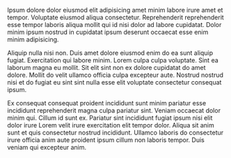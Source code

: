 Ipsum dolore dolor eiusmod elit adipisicing amet minim labore irure amet et tempor. Voluptate eiusmod aliqua consectetur. Reprehenderit reprehenderit esse tempor laboris aliqua mollit qui id nisi dolor ad labore cupidatat. Dolor minim ipsum nostrud in cupidatat ipsum deserunt occaecat esse enim minim adipisicing.

Aliquip nulla nisi non. Duis amet dolore eiusmod enim do ea sunt aliquip fugiat. Exercitation qui labore minim. Lorem culpa culpa voluptate. Sint ea laborum magna eu mollit. Sit elit sint non ex dolore cupidatat do amet dolore. Mollit do velit ullamco officia culpa excepteur aute. Nostrud nostrud nisi et do fugiat eu sint sint nulla esse elit voluptate consectetur consequat ipsum.

Ex consequat consequat proident incididunt sunt minim pariatur esse incididunt reprehenderit magna culpa pariatur sint. Veniam occaecat dolor minim qui. Cillum id sunt ex. Pariatur sint incididunt fugiat ipsum nisi elit dolor irure Lorem velit irure exercitation elit tempor dolor. Aliqua sit anim sunt et quis consectetur nostrud incididunt. Ullamco laboris do consectetur irure officia anim aute proident ipsum cillum non laboris tempor. Duis veniam qui excepteur anim.